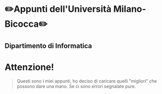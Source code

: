 # ✏️Appunti dell'Università Milano-Bicocca✏️
## Dipartimento di Informatica

# Attenzione!
> Questi sono i miei appunti, ho deciso di caricare quelli "migliori" che possono dare una mano. Se ci sono errori segnalate pure.
